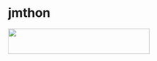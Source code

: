 # jmthon

<p align="left"><a href="https://heroku.com/deploy?template=https://github.com/imwede518/roz"> <img src="https://img.shields.io/badge/Deploy%20To%20Heroku-purple?style=for-the-badge&logo=heroku" width="320" height="58.45"/></a></p>
